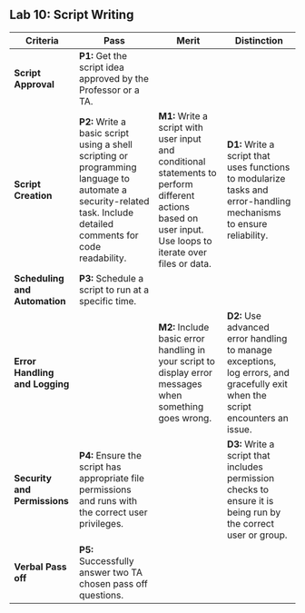 ## Lab 10: Script Writing

| **Criteria** | **Pass** | **Merit** | **Distinction** |
|------|--------------------------------------|--------------------------------------|--------------------------------------|
| **Script Approval** | **P1:** Get the script idea approved by the Professor or a TA. |
| **Script Creation** | **P2:** Write a basic script using a shell scripting or programming language to automate a security-related task. Include detailed comments for code readability.  | **M1:** Write a script with user input and conditional statements to perform different actions based on user input. Use loops to iterate over files or data. | **D1:** Write a script that uses functions to modularize tasks and error-handling mechanisms to ensure reliability.  |
| **Scheduling and Automation** | **P3:**  Schedule a script to run at a specific time. | 
| **Error Handling and Logging** | | **M2:** Include basic error handling in your script to display error messages when something goes wrong. | **D2:** Use advanced error handling to manage exceptions, log errors, and gracefully exit when the script encounters an issue. | 
| **Security and Permissions** |  **P4:** Ensure the script has appropriate file permissions and runs with the correct user privileges. | | **D3:** Write a script that includes permission checks to ensure it is being run by the correct user or group.  |
| **Verbal Pass off** | **P5:** Successfully answer two TA chosen pass off questions.|
